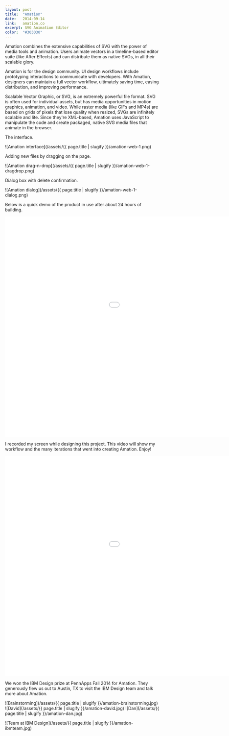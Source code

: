 ```yaml
---
layout: post
title:  "Amation"
date:   2014-09-14
link:	amation.co
excerpt: SVG Animation Editor
color:  "#303030"
---
```


Amation combines the extensive capabilities of SVG with the power of media tools and animation. Users animate vectors in a timeline-based editor suite (like After Effects) and can distribute them as native SVGs, in all their scalable glory.

Amation is for the design community. UI design workflows include prototyping interactions to communicate with developers. With Amation, designers can maintain a full vector workflow, ultimately saving time, easing distribution, and improving performance.

Scalable Vector Graphic, or SVG, is an extremely powerful file format. SVG is often used for individual assets, but has media opportunities in motion graphics, animation, and video. While raster media (like GIFs and MP4s) are based on grids of pixels that lose quality when resized, SVGs are infinitely scalable and lite. Since they're XML-based, Amation uses JavaScript to manipulate the code and create packaged, native SVG media files that animate in the browser.

The interface.

![Amation interface](/assets/{{ page.title | slugify }}/amation-web-1.png)

Adding new files by dragging on the page.

![Amation drag-n-drop](/assets/{{ page.title | slugify }}/amation-web-1-dragdrop.png)

Dialog box with delete confirmation.

![Amation dialog](/assets/{{ page.title | slugify }}/amation-web-1-dialog.png)

Below is a quick demo of the product in use after about 24 hours of building.

<div class="embed-container">
    <iframe width="1280" height="720" src="//www.youtube.com/embed/pmm7UmDyQyE?rel=0&amp;showinfo=0" frameborder="0" allowfullscreen></iframe>
</div>


<!-- And finally, here is a sample interaction created with Amation.

![Amation sample](/assets/{{ page.title | slugify }}/amation-sample.svg)
 -->
I recorded my screen while designing this project. This video will show my workflow and the many iterations that went into creating Amation. Enjoy!

<div class="embed-container">
    <iframe width="1280" height="720" src="//www.youtube.com/embed/f_LtU9XXL8o?rel=0&amp;showinfo=0" frameborder="0" allowfullscreen></iframe>
</div>

We won the IBM Design prize at PennApps Fall 2014 for Amation. They generously flew us out to Austin, TX to visit the IBM Design team and talk more about Amation.

![Brainstorming](/assets/{{ page.title | slugify }}/amation-brainstorming.jpg)
![David](/assets/{{ page.title | slugify }}/amation-david.jpg)
![Dan](/assets/{{ page.title | slugify }}/amation-dan.jpg)

![Team at IBM Design](/assets/{{ page.title | slugify }}/amation-ibmteam.jpg)
